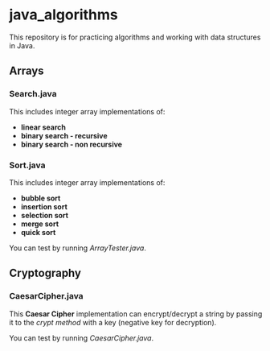 # java_algorithms

This repository is for practicing algorithms and working with data structures in Java.

## Arrays

### Search.java
This includes integer array implementations of:
- **linear search**
- **binary search - recursive**
- **binary search - non recursive**

### Sort.java
This includes integer array implementations of:
- **bubble sort**
- **insertion sort**
- **selection sort**
- **merge sort**
- **quick sort**


You can test by running *ArrayTester.java*.

## Cryptography

### CaesarCipher.java

This **Caesar Cipher** implementation can encrypt/decrypt a string by passing it to the *crypt method* with a key (negative key for decryption).

You can test by running *CaesarCipher.java*.
